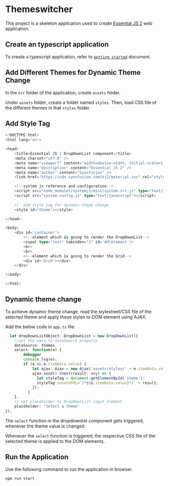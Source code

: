 # Themeswitcher

This project is a skeleton application used to create [Essential JS 2](https://www.syncfusion.com/products/essential-js2) web application.

## Create an typescript application

To create a typescript application, refer to [`getting started`]() document.

## Add Different Themes for Dynamic Theme Change

In the `src` folder of the application, create `assets` folder. 

Under `assets` folder, create a folder named `styles`. Then, load CSS file of the different themes in that `styles` folder. 

## Add Style Tag 

```typescript
<!DOCTYPE html>
<html lang="en">

<head>
    <title>Essential JS 2 DropDownList component</title>
    <meta charset="utf-8" />
    <meta name="viewport" content="width=device-width, initial-scale=1.0, user-scalable=no" />
    <meta name="description" content="Essential JS 2" />
    <meta name="author" content="Syncfusion" />
    <link href="https://cdn.syncfusion.com/ej2/material.css" rel="stylesheet">

    <!--system js reference and configuration-->
    <script src="node_modules/systemjs/dist/system.src.js" type="text/javascript"></script>
    <script src="system.config.js" type="text/javascript"></script>
     
    //  add style tag for dynamic theme change
    <style id="theme"></style>

</head>

<body>
    <div id='container'>
        <!--element which is going to render the DropDownList-->
        <input type="text" tabindex="1" id='ddlelement'/>
        <br>
        <br>
        <!--element which is going to render the Grid-->
        <div id='Grid'></div>   
    </div>

</body>

</html>

```

## Dynamic theme change 

To achieve dynamic theme change, read the stylesheet/CSS file of the selected theme and apply these styles to DOM element using AJAX.

Add the below code in `app.ts` file.

```typescript
  let dropDownListObject: DropDownList = new DropDownList({
    //set the data to dataSource property
    dataSource: themes,
    select: function(e) {
        debugger
        console.log(e);
        if (e && e.itemData.value) {
            let ajax: Ajax = new Ajax('assets/styles/' + e.itemData.value + '.css', 'GET', true);
            ajax.send().then((result: any) => {
              let styleTag = document.getElementById('theme');
              styleTag.innerHTML=`/*${e.itemData.value}*/` + result;
            });
          }
    },
    // set placeholder to DropDownList input element
    placeholder: "Select a theme"
});

```

The `select` function in the dropdownlist component gets triggered, whenever the theme value is changed.

Whenever the `select` function is triggered, the respective CSS file of the selected theme is applied to the DOM elements.

## Run the Application

Use the following command to run the application in browser.

```
npm run start
```
